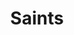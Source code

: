 ---
title: Saints
crosslinks:
- nfl
- falcons
- NFL_Draft
- minnesotavikings
- place
- nflstreams
- france
- panthers
- Patriots
- EvilLeagueOfEvil
- eagles
- NewOrleans
- reddit_stream
- kuhn
- nfl_draft
- Colts
- Christianity
- BIRDTEAMS
- juxtaposition
---